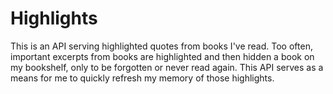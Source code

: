 # Highlights

This is an API serving highlighted quotes from books I've read. Too often, important excerpts from books are highlighted and then hidden a book on my bookshelf, only to be forgotten or never read again. This API serves as a means for me to quickly refresh my memory of those highlights.

